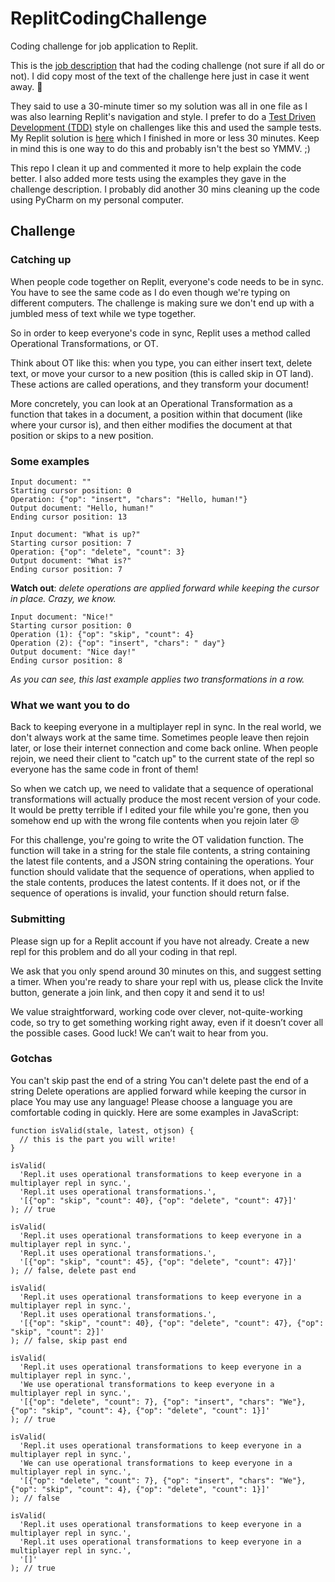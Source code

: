 # ReplitCodingChallenge

Coding challenge for job application to Replit.

This is the [job description](https://jobs.ashbyhq.com/replit/d05ca210-cb16-4c3c-879a-b86fc9c909e7) that had the coding challenge (not sure if all do or not).  I did copy most of the text of the challenge here just in case it went away. :shrug:

They said to use a 30-minute timer so my solution was all in one file as I was also learning Replit's navigation and style.  I prefer to do a [Test Driven Development (TDD)](https://en.wikipedia.org/wiki/Test-driven_development) style on challenges like this and used the sample tests.  My Replit solution is [here](https://replit.com/@dWiGhTMulcahy/CodingChallenge) which I finished in more or less 30 minutes. Keep in mind this is one way to do this and probably isn't the best so YMMV.  ;)

This repo I clean it up and commented it more to help explain the code better.  I also added more tests using the examples they gave in the challenge description.  I probably did another 30 mins cleaning up the code using PyCharm on my personal computer.

## Challenge

### Catching up

When people code together on Replit, everyone's code needs to be in sync. You have to see the same code as I do even though we're typing on different computers. The challenge is making sure we don't end up with a jumbled mess of text while we type together.

So in order to keep everyone's code in sync, Replit uses a method called Operational Transformations, or OT.

Think about OT like this: when you type, you can either insert text, delete text, or move your cursor to a new position (this is called skip in OT land). These actions are called operations, and they transform your document!

More concretely, you can look at an Operational Transformation as a function that takes in a document, a position within that document (like where your cursor is), and then either modifies the document at that position or skips to a new position.

### Some examples

```
Input document: ""
Starting cursor position: 0
Operation: {"op": "insert", "chars": "Hello, human!"}
Output document: "Hello, human!"
Ending cursor position: 13
```

```
Input document: "What is up?"
Starting cursor position: 7
Operation: {"op": "delete", "count": 3}
Output document: "What is?"
Ending cursor position: 7
```
**Watch out**: *delete operations are applied forward while keeping the cursor in place. Crazy, we know.*

```
Input document: "Nice!"
Starting cursor position: 0
Operation (1): {"op": "skip", "count": 4}
Operation (2): {"op": "insert", "chars": " day"}
Output document: "Nice day!"
Ending cursor position: 8
```
*As you can see, this last example applies two transformations in a row.*

### What we want you to do

Back to keeping everyone in a multiplayer repl in sync. In the real world, we don't always work at the same time. Sometimes people leave then rejoin later, or lose their internet connection and come back online. When people rejoin, we need their client to "catch up" to the current state of the repl so everyone has the same code in front of them!

So when we catch up, we need to validate that a sequence of operational transformations will actually produce the most recent version of your code. It would be pretty terrible if I edited your file while you're gone, then you somehow end up with the wrong file contents when you rejoin later 😢

For this challenge, you're going to write the OT validation function. The function will take in a string for the stale file contents, a string containing the latest file contents, and a JSON string containing the operations. Your function should validate that the sequence of operations, when applied to the stale contents, produces the latest contents. If it does not, or if the sequence of operations is invalid, your function should return false.

### Submitting

Please sign up for a Replit account if you have not already. Create a new repl for this problem and do all your coding in that repl.

We ask that you only spend around 30 minutes on this, and suggest setting a timer. When you're ready to share your repl with us, please click the Invite button, generate a join link, and then copy it and send it to us!

We value straightforward, working code over clever, not-quite-working code, so try to get something working right away, even if it doesn’t cover all the possible cases. Good luck! We can’t wait to hear from you.

### Gotchas

You can't skip past the end of a string
You can't delete past the end of a string
Delete operations are applied forward while keeping the cursor in place
You may use any language! Please choose a language you are comfortable coding in quickly. Here are some examples in JavaScript:

```
function isValid(stale, latest, otjson) {
  // this is the part you will write!
}

isValid(
  'Repl.it uses operational transformations to keep everyone in a multiplayer repl in sync.',
  'Repl.it uses operational transformations.',
  '[{"op": "skip", "count": 40}, {"op": "delete", "count": 47}]'
); // true

isValid(
  'Repl.it uses operational transformations to keep everyone in a multiplayer repl in sync.',
  'Repl.it uses operational transformations.',
  '[{"op": "skip", "count": 45}, {"op": "delete", "count": 47}]'
); // false, delete past end

isValid(
  'Repl.it uses operational transformations to keep everyone in a multiplayer repl in sync.',
  'Repl.it uses operational transformations.',
  '[{"op": "skip", "count": 40}, {"op": "delete", "count": 47}, {"op": "skip", "count": 2}]'
); // false, skip past end

isValid(
  'Repl.it uses operational transformations to keep everyone in a multiplayer repl in sync.',
  'We use operational transformations to keep everyone in a multiplayer repl in sync.',
  '[{"op": "delete", "count": 7}, {"op": "insert", "chars": "We"}, {"op": "skip", "count": 4}, {"op": "delete", "count": 1}]'
); // true
  
isValid(
  'Repl.it uses operational transformations to keep everyone in a multiplayer repl in sync.',
  'We can use operational transformations to keep everyone in a multiplayer repl in sync.',
  '[{"op": "delete", "count": 7}, {"op": "insert", "chars": "We"}, {"op": "skip", "count": 4}, {"op": "delete", "count": 1}]'
); // false

isValid(
  'Repl.it uses operational transformations to keep everyone in a multiplayer repl in sync.',
  'Repl.it uses operational transformations to keep everyone in a multiplayer repl in sync.',
  '[]'
); // true
```